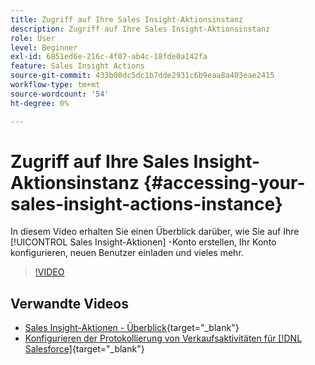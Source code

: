 ```yaml
---
title: Zugriff auf Ihre Sales Insight-Aktionsinstanz
description: Zugriff auf Ihre Sales Insight-Aktionsinstanz
role: User
level: Beginner
exl-id: 6851ed6e-216c-4f07-ab4c-18fde0a142fa
feature: Sales Insight Actions
source-git-commit: 433b00dc5dc1b7dde2931c6b9eaa8a403eae2415
workflow-type: tm+mt
source-wordcount: '54'
ht-degree: 0%

---
```


# Zugriff auf Ihre Sales Insight-Aktionsinstanz {#accessing-your-sales-insight-actions-instance}

In diesem Video erhalten Sie einen Überblick darüber, wie Sie auf Ihre [!UICONTROL Sales Insight-Aktionen] -Konto erstellen, Ihr Konto konfigurieren, neuen Benutzer einladen und vieles mehr.

>[!VIDEO](https://video.tv.adobe.com/v/340925/?quality=12&learn=on)

## Verwandte Videos

* [Sales Insight-Aktionen - Überblick](/help/sales-insight-actions/sales-insight-actions-overview.md){target="_blank"}
* [Konfigurieren der Protokollierung von Verkaufsaktivitäten für [!DNL Salesforce]](/help/sales-insight-actions/configure-sales-activity-logging-to-salesforce.md){target="_blank"}
